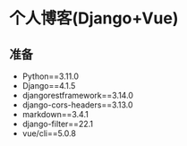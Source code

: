 # 个人博客(Django+Vue)

## 准备

- Python==3.11.0
- Django==4.1.5
- djangorestframework==3.14.0
- django-cors-headers==3.13.0
- markdown==3.4.1
- django-filter==22.1
- vue/cli==5.0.8
